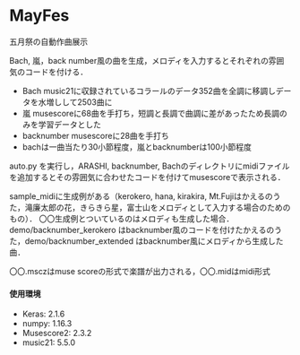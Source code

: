 # MayFes
五月祭の自動作曲展示

Bach, 嵐，back number風の曲を生成，メロディを入力するとそれぞれの雰囲気のコードを付ける．
- Bach music21に収録されているコラールのデータ352曲を全調に移調しデータを水増しして2503曲に
- 嵐 musescoreに68曲を手打ち，短調と長調で曲調に差があったため長調のみを学習データとした
- backnumber musescoreに28曲を手打ち
- bachは一曲当たり30小節程度，嵐とbacknumberは100小節程度

auto.py を実行し，ARASHI, backnumber, Bachのディレクトリにmidiファイルを追加するとその雰囲気に合わせたコードを付けてmusescoreで表示される．

sample_midiに生成例がある（kerokero, hana, kirakira, Mt.Fujiはかえるのうた，滝廉太郎の花，きらきら星，富士山をメロディとして入力する場合のためのもの）．
〇〇生成例とついているのはメロディも生成した場合．
demo/backnumber_kerokero はbacknumber風のコードを付けたかえるのうた，demo/backnumber_extended はbacknumber風にメロディから生成した曲．

〇〇.msczはmuse scoreの形式で楽譜が出力される，〇〇.midはmidi形式

#### 使用環境
- Keras: 2.1.6
- numpy: 1.16.3
- Musescore2: 2.3.2
- music21: 5.5.0
